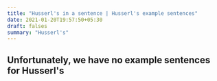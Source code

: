 ```yaml
---
title: "Husserl's in a sentence | Husserl's example sentences"
date: 2021-01-20T19:57:50+05:30
draft: falses
summary: "Husserl's"
---
```

## Unfortunately, we have no example sentences for Husserl's                 
